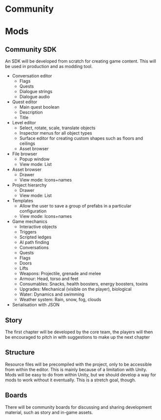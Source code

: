 Community
======

# Mods
## Community SDK
An SDK will be developed from scratch for creating game content. This will be used in production and as modding tool.
- Conversation editor
	- Flags
	- Quests
	- Dialogue strings
	- Dialogue audio
- Quest editor
	- Main quest boolean
	- Description
	- Title
- Level editor
	- Select, rotate, scale, translate objects
	- Inspector menus for all object types
	- Surface editor for creating custom shapes such as floors and ceilings 
	- Asset browser
- File browser
	- Popup window
	- View mode: List
- Asset browser
	- Drawer
	- View mode: Icons+names
- Project hierarchy
	- Drawer
	- View mode: List
- Templates
	- Allow the user to save a group of prefabs in a particular configuration
	- View mode: Icons+names
- Game mechanics
	- Interactive objects
	- Triggers
	- Scripted ledges
	- AI path finding
	- Conversations
	- Quests
	- Flags
	- Doors
	- Lifts
	- Weapons: Projectile, grenade and melee
	- Armour: Head, torso and feet
	- Consumables: Snacks, health boosters, energy boosters, toxins
	- Upgrades: Mechanical (visible on the player), biological
	- Water: Dynamics and swimming
	- Weather system: Rain, snow, fog, clouds
- Serialisation with JSON

## Story
The first chapter will be developed by the core team, the players will then be encouraged to pitch in with suggestions to make up the next chapter

## Structure
Resource files will be precompiled with the project, only to be accessible from within the editor. This is mainly because of a limitation with Unity. Mods will be easy to do from within Unity, but we should develop a way for mods to work without it eventually. This is a stretch goal, though.

## Boards
There will be community boards for discussing and sharing development material, such as story and in-game assets.
